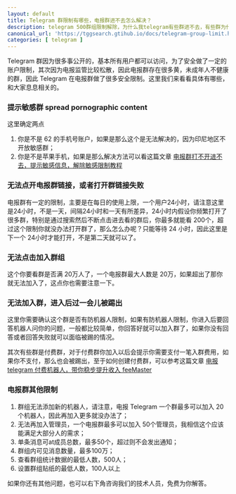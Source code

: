 ```yaml
---
layout: default
title: Telegram 群限制有哪些，电报群进不去怎么解决？
description: telegram 500群组限制解除，为什么我telegram有些群进不去，有些群为什么我进不去，这里面也存在很多问题，这里我就给大家介绍下到底是什么原因，以及如何处理。
canonical_url: 'https://tggsearch.gtihub.io/docs/telegram-group-limit.html'
categories: [ telegram ]
---
```

Telegram 群因为很多事公开的，基本所有用户都可以访问，为了安全做了一定的账户限制，其次因为电报监管比较松散，因此电报群存在很多黄，未成年人不健康的群，因此 Telegram 在电报群做了很多安全限制。这里我们来看看具体有哪些，和大家息息相关的。

### 提示敏感群 spread pornographic content
这里确定两点

1. 你是不是 62 的手机号账户，如果是那么这个是无法解决的，因为印尼地区不开放敏感群；
2. 你是不是苹果手机，如果是那么解决方法可以看这篇文章 [电报群打不开进不去，提示敏感信息，解除敏感限制教程](./telegram-group-spc.html)

### 无法点开电报群链接，或者打开群链接失败
电报群有一定的限制，主要是在每日的使用上限，一个用户24小时，请注意这里是24小时，不是一天，间隔24小时和一天有所差异，24小时内假设你频繁打开了很多群，特别是通过搜索然后不断点击进去看的群后，你最多就能看 200个，超过这个限制你就没办法打开群了，那么怎么办呢？只能等待 24 小时，因此这里是下一个 24小时才能打开，不是第二天就可以了。

### 无法点击加入群组
这个你要看群是否满 20万人了，一个电报群最大人数是 20万，如果超出了那你就无法加入了，这点你也需要注意一下。

### 无法加入群，进入后过一会儿被踢出
这里你需要确认这个群是否有防机器人限制，如果有防机器人限制，你进入后要回答机器人问你的问题，一般都比较简单，你回答好就可以加入群了，如果你没有回答或者回答失败就可以面临被踢的情况。

其次有些群是付费群，对于付费群你加入以后会提示你需要支付一笔入群费用，如果你不支付，那么也会被踢出，至于如何创建付费群，可以参考这篇文章 [电报 telegram 付费机器人，带你稳步提升收入 feeMaster](./pay-bot-cn.html)

### 电报群其他限制

1. 群组无法添加新的机器人，请注意，电报 Telegram 一个群最多可以加入 20个机器人，因此再加入更多就没办法了；
2. 无法再加入管理员，一个电报群最多可以加入 50个管理员，我相信这个应该能满足大部分人的需求；
3. 单条消息可at成员总数，最多50个，超过则不会发出通知；
4. 群组内可见消息数量，最多100万；
5. 查看群组统计数据的最低人数，500人；
6. 设置群组贴纸的最低人数，100人以上

如果你还有其他问题，也可以右下角咨询我们的技术人员，免费为你解答。
